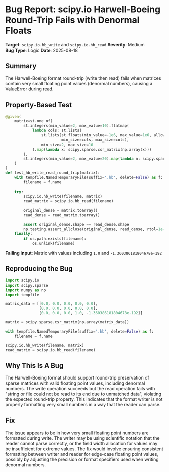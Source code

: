 # Bug Report: scipy.io Harwell-Boeing Round-Trip Fails with Denormal Floats

**Target**: `scipy.io.hb_write` and `scipy.io.hb_read`
**Severity**: Medium  
**Bug Type**: Logic
**Date**: 2025-08-18

## Summary

The Harwell-Boeing format round-trip (write then read) fails when matrices contain very small floating point values (denormal numbers), causing a ValueError during read.

## Property-Based Test

```python
@given(
    matrix=st.one_of(
        st.integers(min_value=2, max_value=10).flatmap(
            lambda cols: st.lists(
                st.lists(st.floats(min_value=-1e6, max_value=1e6, allow_nan=False, allow_infinity=False),
                         min_size=cols, max_size=cols),
                min_size=2, max_size=10
            ).map(lambda x: scipy.sparse.csr_matrix(np.array(x)))
        ),
        st.integers(min_value=2, max_value=20).map(lambda n: scipy.sparse.eye(n, format='csr'))
    )
)
def test_hb_write_read_round_trip(matrix):
    with tempfile.NamedTemporaryFile(suffix='.hb', delete=False) as f:
        filename = f.name
    
    try:
        scipy.io.hb_write(filename, matrix)
        read_matrix = scipy.io.hb_read(filename)
        
        original_dense = matrix.toarray()
        read_dense = read_matrix.toarray()
        
        assert original_dense.shape == read_dense.shape
        np.testing.assert_allclose(original_dense, read_dense, rtol=1e-7, atol=1e-10)
    finally:
        if os.path.exists(filename):
            os.unlink(filename)
```

**Failing input**: Matrix with values including `1.0` and `-1.360386181804678e-192`

## Reproducing the Bug

```python
import scipy.io
import scipy.sparse
import numpy as np
import tempfile

matrix_data = [[0.0, 0.0, 0.0, 0.0, 0.0],
               [0.0, 0.0, 0.0, 0.0, 0.0],
               [0.0, 0.0, 0.0, 1.0, -1.360386181804678e-192]]

matrix = scipy.sparse.csr_matrix(np.array(matrix_data))

with tempfile.NamedTemporaryFile(suffix='.hb', delete=False) as f:
    filename = f.name

scipy.io.hb_write(filename, matrix)
read_matrix = scipy.io.hb_read(filename)
```

## Why This Is A Bug

The Harwell-Boeing format should support round-trip preservation of sparse matrices with valid floating point values, including denormal numbers. The write operation succeeds but the read operation fails with "string or file could not be read to its end due to unmatched data", violating the expected round-trip property. This indicates that the format writer is not properly formatting very small numbers in a way that the reader can parse.

## Fix

The issue appears to be in how very small floating point numbers are formatted during write. The writer may be using scientific notation that the reader cannot parse correctly, or the field width allocation for values may be insufficient for extreme values. The fix would involve ensuring consistent formatting between writer and reader for edge-case floating point values, possibly by adjusting the precision or format specifiers used when writing denormal numbers.